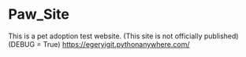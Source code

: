 # Paw_Site
This is a pet adoption test website. (This site is not officially published)(DEBUG = True)
https://egeryigit.pythonanywhere.com/
